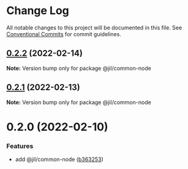 # Change Log

All notable changes to this project will be documented in this file.
See [Conventional Commits](https://conventionalcommits.org) for commit guidelines.

## [0.2.2](https://github.com/jiljs/jil/compare/@jil/common-node@0.2.1...@jil/common-node@0.2.2) (2022-02-14)

**Note:** Version bump only for package @jil/common-node





## [0.2.1](https://github.com/jiljs/jil/compare/@jil/common-node@0.2.0...@jil/common-node@0.2.1) (2022-02-13)

**Note:** Version bump only for package @jil/common-node





# 0.2.0 (2022-02-10)


### Features

* add @jil/common-node ([b363253](https://github.com/jiljs/jil/commit/b363253169db50708e61863c518f4d753a6128e1))
